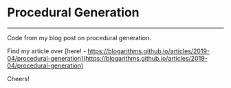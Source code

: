 # Procedural Generation
---------
Code from my blog post on procedural generation.

Find my article over [here! - https://blogarithms.github.io/articles/2019-04/procedural-generation](https://blogarithms.github.io/articles/2019-04/procedural-generation)

Cheers!
